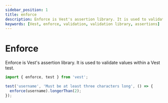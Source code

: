 ```yaml
---
sidebar_position: 1
title: enforce
description: Enforce is Vest's assertion library. It is used to validate values within a Vest test.
keywords: [Vest, enforce, validation, validation library, assertions]
---
```


# Enforce

Enforce is Vest's assertion library. It is used to validate values within a Vest test.

```js
import { enforce, test } from 'vest';

test('username', 'Must be at least three characters long', () => {
  enforce(username).longerThan(2);
});
```
